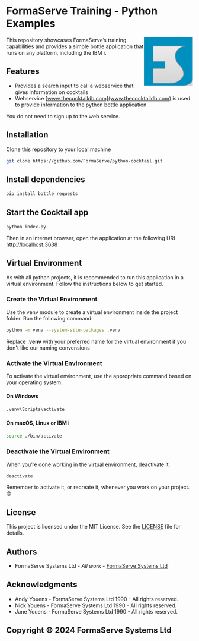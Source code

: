 # FormaServe Training - Python Examples

<img src="/images/Logo.png" align="right">

This repository showcases FormaServe’s training capabilities and provides a simple bottle application that runs on any platform, including the IBM i.

## Features

* Provides a search input to call a webservice that gives information on cocktails
* Webservice [www.thecocktaildb.com](www.thecocktaildb.com) is used to provide information to the python bottle application.

You do not need to sign up to the web service.

## Installation

Clone this repository to your local machine

```bash
git clone https://github.com/FormaServe/python-cocktail.git

```

## Install dependencies

```bash
pip install bottle requests

```

## Start the Cocktail app

```bash
python index.py
```

Then in an internet browser, open the application at the following URL [http://localhost:3638](http://localhost:3638)

## Virtual Environment

As with all python projects, it is recommended to run this application in a virtual environment.  Follow the instructions below to get started.

### Create the Virtual Environment

Use the venv module to create a virtual environment inside the project folder. Run the following command:

```bash
python -m venv --system-site-packages .venv
```

Replace **.venv** with your preferred name for the virtual environment if you don't like our naming convensions

### Activate the Virtual Environment

To activate the virtual environment, use the appropriate command based on your operating system:

#### On Windows

```bash
.venv\Scripts\activate

```

#### On macOS, Linux or IBM i

```bash
source ./bin/activate

```

### Deactivate the Virtual Environment

When you’re done working in the virtual environment, deactivate it:

```bash
deactivate

```

Remember to activate it, or recreate it, whenever you work on your project. 😊

## License

This project is licensed under the MIT License. See the [LICENSE](LICENSE) file for details.

## Authors

* FormaServe Systems Ltd - *All work* - [FormaServe Systems Ltd](https://www.formaserve.co.uk)

## Acknowledgments

* Andy Youens - FormaServe Systems Ltd 1990 - All rights reserved.
* Nick Youens - FormaServe Systems Ltd 1990 - All rights reserved.
* Jane Youens - FormaServe Systems Ltd 1990 - All rights reserved.

## Copyright © 2024 FormaServe Systems Ltd
